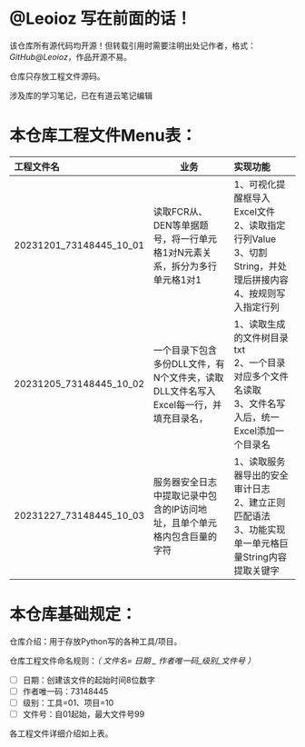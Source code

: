 # @Leoioz 写在前面的话！

该仓库所有源代码均开源！但转载引用时需要注明出处记作者，格式：*GitHub@Leoioz*，作品开源不易。

仓库只存放工程文件源码。

涉及库的学习笔记，已在有道云笔记编辑

# 本仓库工程文件Menu表：

| 工程文件名              | 业务                                                                                 | 实现功能                                                                                                               |
| :---------------------- | ------------------------------------------------------------------------------------ | :--------------------------------------------------------------------------------------------------------------------- |
| 20231201_73148445_10_01 | 读取FCR从、DEN等单据题号，将一行单元格1对N元素关系，拆分为多行单元格1对1             | 1、可视化提醒框导入Excel文件<br />2、读取指定行列Value<br />3、切割String，并处理后拼接内容<br />4、按规则写入指定行列 |
| 20231205_73148445_10_02 | 一个目录下包含多份DLL文件，有N个文件夹，读取DLL文件名写入Excel每一行，并填充目录名， | 1、读取生成的文件树目录txt<br />2、一个目录对应多个文件名读取<br />3、文件名写入后，统一Excel添加一个目录名            |
| 20231227_73148445_10_03 | 服务器安全日志中提取记录中包含的IP访问地址，且单个单元格内包含巨量的字符             | 1、读取服务器导出的安全审计日志<br />2、建立正则匹配语法<br />3、功能实现单一单元格巨量String内容提取关键字            |


# 本仓库基础规定：

仓库介绍：用于存放Python写的各种工具/项目。

仓库工程文件命名规则：*（ 文件名=  日期 _ 作者唯一码_级别_文件号 ）*

* [ ] 日期：创建该文件的起始时间8位数字
* [ ] 作者唯一码：73148445
* [ ] 级别：工具=01、项目=10
* [ ] 文件号：自01起始，最大文件号99

各工程文件详细介绍如上表。
